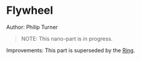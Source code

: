 # Flywheel

Author: Philip Turner

> NOTE: This nano-part is in progress.

Improvements: This part is superseded by the [Ring](../Ring).
